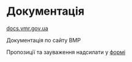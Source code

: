 # Документація

[docs.vmr.gov.ua](https://docs.vmr.gov.ua)

Документація по сайту ВМР


Пропозиції та зауваження надсилати у [формі](https://forms.gle/no5a82WQeeLBkDBd8)
